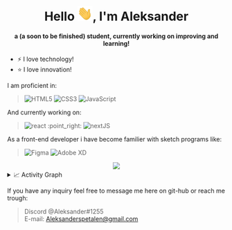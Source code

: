 <div align="center">
<h1 align="center">Hello <img width="35" src="https://github.com/1999AZZAR/1999AZZAR/blob/main/resources/img/waving.gif">, I'm Aleksander</h1>
<h4 align="center">a (a soon to be finished) student, currently working on improving and learning!</h4>
</div>

  - ⚡ I love technology!
  - ⭐ I love innovation!



I am proficient in: 
> <img alt="HTML5" src="https://img.shields.io/badge/html5-%23E34F26.svg?style=for-the-badge&logo=html5&logoColor=white"/>
>	<img alt="CSS3" src="https://img.shields.io/badge/css3-%231572B6.svg?style=for-the-badge&logo=css3&logoColor=white"/>
>	<img alt="JavaScript" src="https://img.shields.io/badge/javascript-%23323330.svg?style=for-the-badge&logo=javascript&logoColor=%23F7DF1E"/>
And currently working on:
> <img alt="react" src="https://img.shields.io/badge/React-20232A?style=for-the-badge&logo=react&logoColor=61DAFB"/>
> :point_right: <img alt="nextJS" src="https://img.shields.io/badge/next.js-000000?style=for-the-badge&logo=nextdotjs&logoColor=white" />

As a front-end developer i have become familier with sketch programs like: 
> <img alt="Figma" src="https://img.shields.io/badge/figma-%23F24E1E.svg?style=for-the-badge&logo=figma&logoColor=white"/>
> <img alt="Adobe XD" src="https://img.shields.io/badge/adobexd-%23FF26BE.svg?style=for-the-badge&logo=adobexd&logoColor=white"/>

<div align="center">
<img width="49.5%" src="https://github-readme-streak-stats.herokuapp.com/?user=spettenn&theme=gruvbox&hide_border=true" />
</div>

<details>
  <summary>📈 Activity Graph</summary>
  <br/>
<div align="center">
<img alt="Aleksander's activity" src="https://activity-graph.herokuapp.com/graph/?username=spettenn&bg_color=000&color=fff&line=00E676&point=fff&hide_border=true" />
</div>
</details> 
  
If you have any inquiry feel free to message me here on git-hub or reach me trough:
> Discord @Aleksander#1255 <br />
> E-mail: Aleksanderspetalen@gmail.com

<!--
**spettenn/spettenn** is a ✨ _special_ ✨ repository because its `README.md` (this file) appears on your GitHub profile.

Here are some ideas to get you started:

- 🔭 I’m currently working on ...
- 🌱 I’m currently learning ...
- 👯 I’m looking to collaborate on ...
- 🤔 I’m looking for help with ...
- 💬 Ask me about ...
- 📫 How to reach me: ...
- 😄 Pronouns: ...
- ⚡ Fun fact: ...
-->
